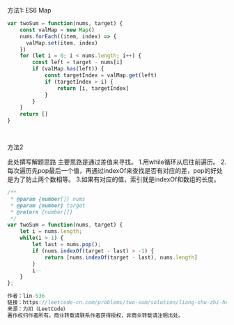 

方法1: ES6 Map

```js
var twoSum = function(nums, target) {
    const valMap = new Map()
    nums.forEach((item, index) => {
      valMap.set(item, index)
    })
    for (let i = 0; i < nums.length; i++) {
        const left = target - nums[i]
        if (valMap.has(left)) {
            const targetIndex = valMap.get(left)
            if (targetIndex > i) {
                return [i, targetIndex]
            }
        }
    }
    return []
}




```









方法2

此处撰写解题思路
主要思路是通过差值来寻找。
1.用while循环从后往前遍历。
2.每次遍历先pop最后一个值，再通过indexOf来查找是否有对应的差，pop的好处是为了防止两个数相等。
3.如果有对应的值，索引就是indexOf和数组的长度。



```js
/**
 * @param {number[]} nums
 * @param {number} target
 * @return {number[]}
 */
var twoSum = function(nums, target) {
    let i = nums.length;
    while(i > 1) {
        let last = nums.pop();
        if (nums.indexOf(target - last) > -1) {
            return [nums.indexOf(target - last), nums.length]
        }
        i--
    }
};

作者：lin-536
链接：https://leetcode-cn.com/problems/two-sum/solution/liang-shu-zhi-he-by-lin-536/
来源：力扣（LeetCode）
著作权归作者所有。商业转载请联系作者获得授权，非商业转载请注明出处。
```

